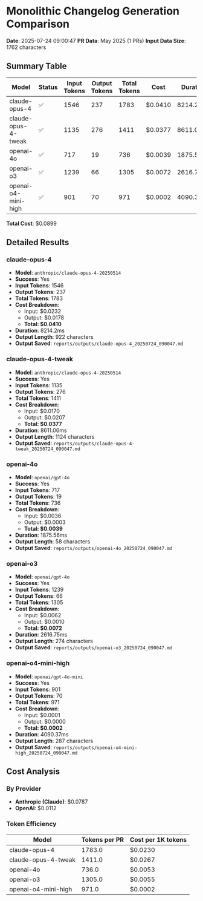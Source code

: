 # Monolithic Changelog Generation Comparison

**Date**: 2025-07-24 09:00:47
**PR Data**: May 2025 (1 PRs)
**Input Data Size**: 1762 characters

## Summary Table

| Model | Status | Input Tokens | Output Tokens | Total Tokens | Cost | Duration |
|-------|--------|--------------|---------------|--------------|------|----------|
| claude-opus-4 | ✅ | 1546 | 237 | 1783 | $0.0410 | 8214.2ms |
| claude-opus-4-tweak | ✅ | 1135 | 276 | 1411 | $0.0377 | 8611.06ms |
| openai-4o | ✅ | 717 | 19 | 736 | $0.0039 | 1875.56ms |
| openai-o3 | ✅ | 1239 | 66 | 1305 | $0.0072 | 2616.75ms |
| openai-o4-mini-high | ✅ | 901 | 70 | 971 | $0.0002 | 4090.37ms |

**Total Cost**: $0.0899

## Detailed Results

### claude-opus-4

- **Model**: `anthropic/claude-opus-4-20250514`
- **Success**: Yes
- **Input Tokens**: 1546
- **Output Tokens**: 237
- **Total Tokens**: 1783
- **Cost Breakdown**:
  - Input: $0.0232
  - Output: $0.0178
  - **Total: $0.0410**
- **Duration**: 8214.2ms
- **Output Length**: 922 characters
- **Output Saved**: `reports/outputs/claude-opus-4_20250724_090047.md`

### claude-opus-4-tweak

- **Model**: `anthropic/claude-opus-4-20250514`
- **Success**: Yes
- **Input Tokens**: 1135
- **Output Tokens**: 276
- **Total Tokens**: 1411
- **Cost Breakdown**:
  - Input: $0.0170
  - Output: $0.0207
  - **Total: $0.0377**
- **Duration**: 8611.06ms
- **Output Length**: 1124 characters
- **Output Saved**: `reports/outputs/claude-opus-4-tweak_20250724_090047.md`

### openai-4o

- **Model**: `openai/gpt-4o`
- **Success**: Yes
- **Input Tokens**: 717
- **Output Tokens**: 19
- **Total Tokens**: 736
- **Cost Breakdown**:
  - Input: $0.0036
  - Output: $0.0003
  - **Total: $0.0039**
- **Duration**: 1875.56ms
- **Output Length**: 58 characters
- **Output Saved**: `reports/outputs/openai-4o_20250724_090047.md`

### openai-o3

- **Model**: `openai/gpt-4o`
- **Success**: Yes
- **Input Tokens**: 1239
- **Output Tokens**: 66
- **Total Tokens**: 1305
- **Cost Breakdown**:
  - Input: $0.0062
  - Output: $0.0010
  - **Total: $0.0072**
- **Duration**: 2616.75ms
- **Output Length**: 274 characters
- **Output Saved**: `reports/outputs/openai-o3_20250724_090047.md`

### openai-o4-mini-high

- **Model**: `openai/gpt-4o-mini`
- **Success**: Yes
- **Input Tokens**: 901
- **Output Tokens**: 70
- **Total Tokens**: 971
- **Cost Breakdown**:
  - Input: $0.0001
  - Output: $0.0000
  - **Total: $0.0002**
- **Duration**: 4090.37ms
- **Output Length**: 287 characters
- **Output Saved**: `reports/outputs/openai-o4-mini-high_20250724_090047.md`

## Cost Analysis

### By Provider
- **Anthropic (Claude)**: $0.0787
- **OpenAI**: $0.0112

### Token Efficiency

| Model | Tokens per PR | Cost per 1K tokens |
|-------|---------------|-------------------|
| claude-opus-4 | 1783.0 | $0.0230 |
| claude-opus-4-tweak | 1411.0 | $0.0267 |
| openai-4o | 736.0 | $0.0053 |
| openai-o3 | 1305.0 | $0.0055 |
| openai-o4-mini-high | 971.0 | $0.0002 |
